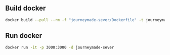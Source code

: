 


## Build docker
```bash
docker build --pull --rm -f "journeymade-sever/Dockerfile" -t journeymade-sever:latest "journeymade-sever"
```
## Run docker
```bash
docker run -it -p 3000:3000 -d journeymade-sever
```
